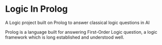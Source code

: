 # Logic In Prolog
A Logic project built on Prolog to answer classical logic questions in AI

Prolog is a language built for answering First-Order Logic question, a logic framework which is long established and understood well.
